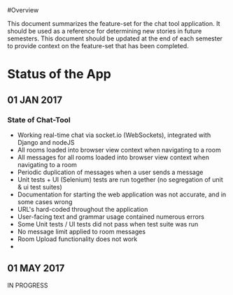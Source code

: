 #Overview

This document summarizes the feature-set for the chat tool application. It should be used as a reference for determining new stories in future semesters. This document should be updated at the end of each semester to provide context on the feature-set that has been completed.

# Status of the App

## 01 JAN 2017

### State of Chat-Tool
+ Working real-time chat via socket.io (WebSockets), integrated with Django and nodeJS
+ All rooms loaded into browser view context when navigating to a room
+ All messages for all rooms loaded into browser view context when navigating to a room
+ Periodic duplication of messages when a user sends a message
+ Unit tests + UI (Selenium) tests are run together (no segregation of unit & ui test suites)
+ Documentation for starting the web application was not accurate, and in some cases wrong
+ URL's hard-coded throughout the application
+ User-facing text and grammar usage contained numerous errors
+ Some Unit tests / UI tests did not pass when test suite was run
+ No message limit applied to room messages
+ Room Upload functionality does not work
+




## 01 MAY 2017
IN PROGRESS